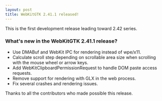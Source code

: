 ```yaml
---
layout: post
title: WebKitGTK 2.41.1 released!
---
```


This is the first development release leading toward 2.42 series.

### What's new in the WebKitGTK 2.41.1 release?

 - Use DMABuf and WebKit IPC for rendering instead of wpe/x11.
 - Calculate scroll step depending on scrollable area size when scrolling with the mouse wheel or arrow keys.
 - Add WebKitClipboardPermissionRequest to handle DOM paste access requests.
 - Remove support for rendering with GLX in the web process.
 - Fix several crashes and rendering issues.

Thanks to all the contributors who made possible this release.